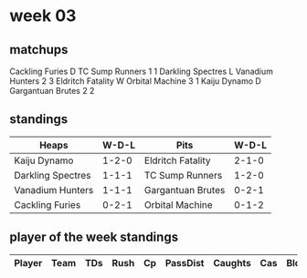 # week 03

## matchups

Cackling Furies D TC Sump Runners 1 1
Darkling Spectres L Vanadium Hunters 2 3
Eldritch Fatality W Orbital Machine 3 1
Kaiju Dynamo D Gargantuan Brutes 2 2

## standings

| Heaps | W-D-L | Pits | W-D-L |
|-------|-----|--|--|
| Kaiju Dynamo | 1-2-0 | Eldritch Fatality | 2-1-0 |
| Darkling Spectres | 1-1-1 | TC Sump Runners | 1-2-0 |
| Vanadium Hunters | 1-1-1 | Gargantuan Brutes | 0-2-1 |
| Cackling Furies | 0-2-1 | Orbital Machine | 0-1-2 |

## player of the week standings

| Player            | Team             | TDs  | Rush | Cp   | PassDist | Caughts | Cas  | Blocks | Sacks | MVPs | SPP  |
|-------------------|------------------|------|------|------|----------|---------|------|--------|-------|------|------|

